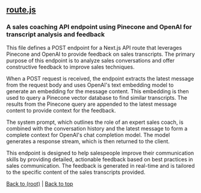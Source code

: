 ## [route.js](route.js)

### A sales coaching API endpoint using Pinecone and OpenAI for transcript analysis and feedback

This file defines a POST endpoint for a Next.js API route that leverages Pinecone and OpenAI to provide feedback on sales transcripts. The primary purpose of this endpoint is to analyze sales conversations and offer constructive feedback to improve sales techniques.

When a POST request is received, the endpoint extracts the latest message from the request body and uses OpenAI's text embedding model to generate an embedding for the message content. This embedding is then used to query a Pinecone vector database to find similar transcripts. The results from the Pinecone query are appended to the latest message content to provide context for the feedback.

The system prompt, which outlines the role of an expert sales coach, is combined with the conversation history and the latest message to form a complete context for OpenAI's chat completion model. The model generates a response stream, which is then returned to the client.

This endpoint is designed to help salespeople improve their communication skills by providing detailed, actionable feedback based on best practices in sales communication. The feedback is generated in real-time and is tailored to the specific content of the sales transcripts provided.

[Back to (root)](#root) | [Back to top](#table-of-contents)

